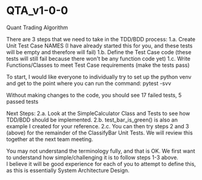 # QTA_v1-0-0
Quant Trading Algorithm

There are 3 steps that we need to take in the TDD/BDD process:
1.a. Create Unit Test Case NAMES (I have already started this for you, and these tests will be empty and therefore will fail)
1.b. Define the Test Case code (these tests will still fail because there won't be any function code yet)
1.c. Write Functions/Classes to meet Test Case requirements (make the tests pass)

To start, I would like everyone to individually try to set up the python venv and get to the point where you can run the command: pytest -svv

Without making changes to the code, you should see 17 failed tests, 5 passed tests

Next Steps:
2.a. Look at the SimpleCalculator Class and Tests to see how TDD/BDD should be implemented.
2.b. test_bar_is_green() is also an example I created for your reference.
2.c. You can then try steps 2 and 3 (above) for the remainder of the ClassifyBar Unit Tests.  We will review this together at the next team meeting.

You may not understand the terminology fully, and that is OK. We first want to understand how simple/challenging it is to follow steps 1-3 above.  
I believe it will be good experience for each of you to attempt to define this, as this is essentially System Architecture Design.

